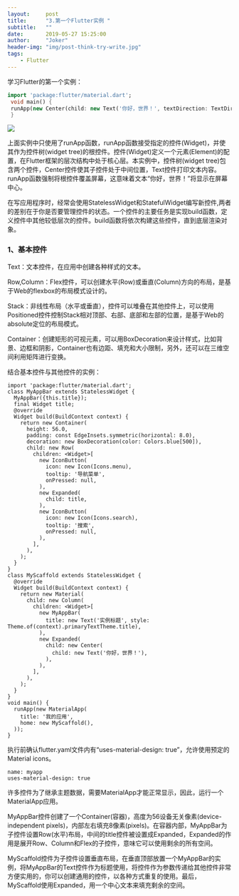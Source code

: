 ```yaml
---
layout:     post
title:      "3.第一个Flutter实例 "
subtitle:   ""
date:       2019-05-27 15:25:00
author:     "Joker"
header-img: "img/post-think-try-write.jpg"
tags:
    - Flutter
---
```


学习Flutter的第一个实例：

```dart
import 'package:flutter/material.dart';
 void main() {
 runApp(new Center(child: new Text('你好，世界！', textDirection: TextDirection.ltr)));
 }
```

![](https://img-blog.csdn.net/20161024190205364)

上面实例中只使用了runApp函数，runApp函数接受指定的控件(Widget)，并使其作为控件树(widget tree)的根控件。控件(Widget)定义一个元素(Element)的配置，在Flutter框架的层次结构中处于核心层。本实例中，控件树(widget tree)包含两个控件，Center控件使其子控件处于中间位置，Text控件打印文本内容。runApp函数强制将根控件覆盖屏幕，这意味着文本“你好，世界！”将显示在屏幕中心。

在写应用程序时，经常会使用StatelessWidget和StatefulWidget编写新控件,两者的差别在于你是否要管理控件的状态。一个控件的主要任务是实现build函数，定义控件中其他较低层次的控件。build函数将依次构建这些控件，直到底层渲染对象。

### 1、基本控件

Text：文本控件，在应用中创建各种样式的文本。

Row,Column：Flex控件，可以创建水平(Row)或垂直(Column)方向的布局，是基于Web的flexbox的布局模式设计的。

Stack：非线性布局（水平或垂直），控件可以堆叠在其他控件上，可以使用Positioned控件控制Stack相对顶部、右部、底部和左部的位置，是基于Web的absolute定位的布局模式。

 Container：创建矩形的可视元素，可以用BoxDecoration来设计样式，比如背景、边框和阴影，Container也有边距、填充和大小限制，另外，还可以在三维空间利用矩阵进行变换。

结合基本控件与其他控件的实例：

```
import 'package:flutter/material.dart';
class MyAppBar extends StatelessWidget {
  MyAppBar({this.title});
  final Widget title;
  @override
  Widget build(BuildContext context) {
    return new Container(
      height: 56.0,
      padding: const EdgeInsets.symmetric(horizontal: 8.0),
      decoration: new BoxDecoration(color: Colors.blue[500]),
      child: new Row(
        children: <Widget>[
          new IconButton(
            icon: new Icon(Icons.menu),
            tooltip: '导航菜单',
            onPressed: null,
          ),
          new Expanded(
            child: title,
          ),
          new IconButton(
            icon: new Icon(Icons.search),
            tooltip: '搜索',
            onPressed: null,
          ),
        ],
      ),
    );
  }
}
class MyScaffold extends StatelessWidget {
  @override
  Widget build(BuildContext context) {
    return new Material(
      child: new Column(
        children: <Widget>[
          new MyAppBar(
            title: new Text('实例标题', style: Theme.of(context).primaryTextTheme.title),
          ),
          new Expanded(
            child: new Center(
              child: new Text('你好，世界！'),
            ),
          ),
        ],
      ),
    );
  }
}
void main() {
  runApp(new MaterialApp(
    title: '我的应用',
    home: new MyScaffold(),
  ));
}
```

执行前确认flutter.yaml文件内有“uses-material-design: true”，允许使用预定的Material icons。

```
name: myapp
uses-material-design: true
```

许多控件为了继承主题数据，需要MaterialApp才能正常显示，因此，运行一个MaterialApp应用。

MyAppBar控件创建了一个Container(容器)，高度为56设备无关像素(device-independent pixels)，内部左右填充8像素(pixels)。在容器内部，MyAppBar为子控件设置Row(水平)布局，中间的title控件被设置成Expanded，Expanded的作用是展开Row、Column和Flex的子控件，意味它可以使用剩余的所有空间。

 MyScaffold控件为子控件设置垂直布局，在垂直顶部放置一个MyAppBar的实例，将MyAppBar的Text控件作为标题使用，将控件作为参数传递给其他控件非常方便实用的，你可以创建通用的控件，以各种方式重复的使用。最后，MyScaffold使用Expanded，用一个中心文本来填充剩余的空间。
